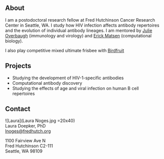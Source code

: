 ## About

I am a postodoctoral research fellow at Fred Hutchinson Cancer Research Center in Seattle, WA.  I study how HIV infection affects antibody repertoires and the evolution of individual antibody lineages.  I am mentored by [Julie Overbaugh](https://research.fhcrc.org/overbaugh/en.html) (immunology and virology) and [Erick Matsen](https://matsen.fredhutch.org/) (computational biology).

I also play competitive mixed ultimate frisbee with [Birdfruit](https://seattlebirdfruit.com/)

## Projects
- Studying the development of HIV-1-specific antibodies
- Computational antibody discovery
- Studying the effects of age and viral infection on human B cell repertoires

## Contact
![Laura](Laura Noges.jpg =20x40)  
Laura Doepker, PhD  
lnoges@fredhutch.org

1100 Fairview Ave N  
Fred Hutchinson C2-111  
Seattle, WA 98109
